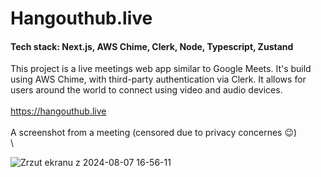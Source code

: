 # Hangouthub.live
#### Tech stack: Next.js, AWS Chime, Clerk, Node, Typescript, Zustand
This project is a live meetings web app similar to Google Meets. It's build using AWS Chime, with third-party authentication via Clerk. It allows for users around the world to connect using video and audio devices.\
\
https://hangouthub.live \
\
A screenshot from a meeting (censored due to privacy concernes 😉) \
\

![Zrzut ekranu z 2024-08-07 16-56-11](https://github.com/user-attachments/assets/1d3474a4-4812-4468-a024-455e346cbdb0)
